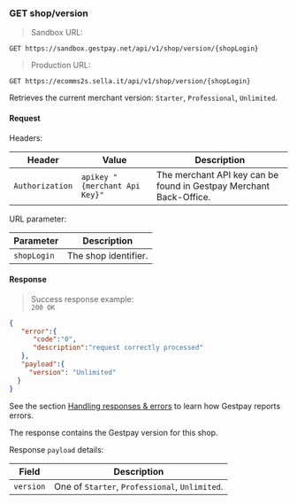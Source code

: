 ### GET shop/version


> Sandbox URL:

```
GET https://sandbox.gestpay.net/api/v1/shop/version/{shopLogin}
```


> Production URL: 

```
GET https://ecomms2s.sella.it/api/v1/shop/version/{shopLogin}
```


Retrieves the current merchant version: `Starter`, `Professional`, `Unlimited`.

#### Request 

Headers: 

| Header          | Value                         | Description                                                        |
| --------------- | ----------------------------- | ------------------------------------------------------------------ |
| `Authorization` | `apikey "{merchant Api Key}"` | The merchant API key can be found in Gestpay Merchant Back-Office. |

URL parameter: 

| Parameter | Description | 
| --------- | ----------- | 
| `shopLogin` | The shop identifier. | 

#### Response 

> Success response example:<br>
> `200 OK`

```json
{
   "error":{  
      "code":"0",
      "description":"request correctly processed"
   },
   "payload":{
     "version": "Unlimited"
  }
}
```

See the section [Handling responses & errors](#handling-responses-amp-errors) to learn how Gestpay reports errors.

The response contains the Gestpay version for this shop. 

Response `payload` details:


| Field          | Description 
| -------------- | -----------
| `version` | One of  `Starter`, `Professional`, `Unlimited`.